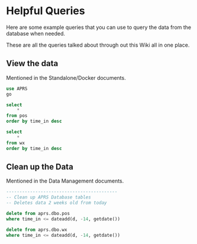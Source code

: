 # Helpful Queries

Here are some example queries that you can use to query the data from the database when needed.

These are all the queries talked about through out this Wiki all in one place.

## View the data

Mentioned in the Standalone/Docker documents.

```sql
use APRS
go

select 
    *
from pos
order by time_in desc

select
    *
from wx
order by time_in desc
```

## Clean up the Data 

Mentioned in the Data Management documents.

```sql
------------------------------------------
-- Clean up APRS Database tables
-- Deletes data 2 weeks old from today

delete from aprs.dbo.pos
where time_in <= dateadd(d, -14, getdate())

delete from aprs.dbo.wx
where time_in <= dateadd(d, -14, getdate())
```